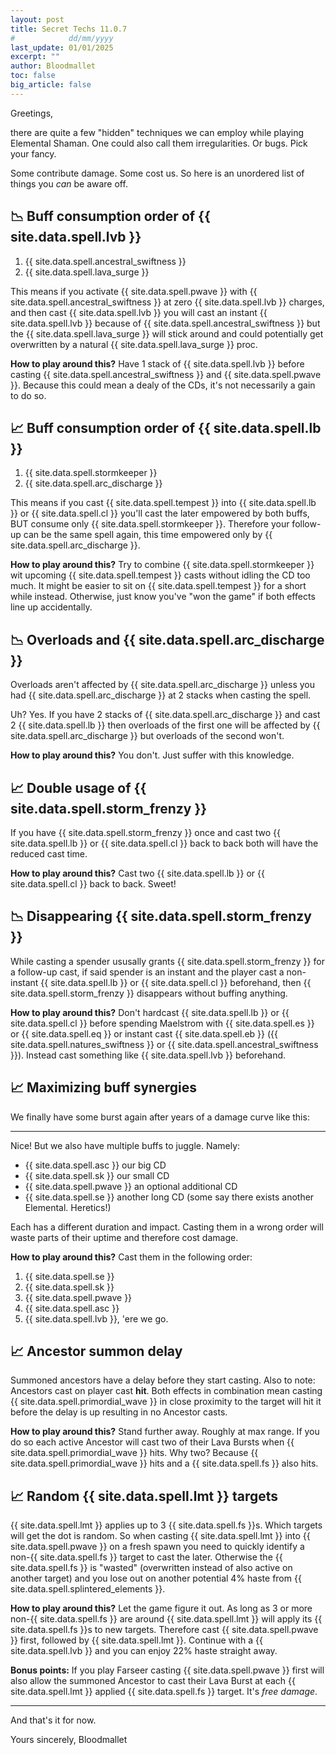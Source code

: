 ```yaml
---
layout: post
title: Secret Techs 11.0.7
#            dd/mm/yyyy
last_update: 01/01/2025
excerpt: ""
author: Bloodmallet
toc: false
big_article: false
---
```

Greetings,

there are quite a few "hidden" techniques we can employ while playing Elemental
Shaman. One could also call them irregularities. Or bugs. Pick your fancy.

Some contribute damage. Some cost us. So here is an unordered list of things
you *can* be aware off.


## 📉 Buff consumption order of {{ site.data.spell.lvb }}

1. {{ site.data.spell.ancestral_swiftness }}
1. {{ site.data.spell.lava_surge }}

This means if you activate {{ site.data.spell.pwave }} with 
{{ site.data.spell.ancestral_swiftness }} at zero {{ site.data.spell.lvb }} 
charges, and then cast {{ site.data.spell.lvb }} you will cast an instant
{{ site.data.spell.lvb }} because of {{ site.data.spell.ancestral_swiftness }}
but the {{ site.data.spell.lava_surge }} will stick around and could
potentially get overwritten by a natural {{ site.data.spell.lava_surge }} proc.

**How to play around this?** Have 1 stack of {{ site.data.spell.lvb }} before
casting {{ site.data.spell.ancestral_swiftness }} and 
{{ site.data.spell.pwave }}. Because this could mean a dealy of the CDs, it's
not necessarily a gain to do so.


## 📈 Buff consumption order of {{ site.data.spell.lb }}

1. {{ site.data.spell.stormkeeper }}
1. {{ site.data.spell.arc_discharge }}

This means if you cast {{ site.data.spell.tempest }} into
{{ site.data.spell.lb }} or {{ site.data.spell.cl }} you'll cast the later
empowered by both buffs, BUT consume only {{ site.data.spell.stormkeeper }}.
Therefore your follow-up can be the same spell again, this time empowered only
by {{ site.data.spell.arc_discharge }}.

**How to play around this?** Try to combine {{ site.data.spell.stormkeeper }}
wit upcoming {{ site.data.spell.tempest }} casts without idling the CD too much.
It might be easier to sit on {{ site.data.spell.tempest }} for a short while 
instead. Otherwise, just know you've "won the game" if both effects line up
accidentally.


## 📉 Overloads and {{ site.data.spell.arc_discharge }}

Overloads aren't affected by {{ site.data.spell.arc_discharge }} unless you had
{{ site.data.spell.arc_discharge }} at 2 stacks when casting the spell.

Uh? Yes. If you have 2 stacks of {{ site.data.spell.arc_discharge }} and cast
2 {{ site.data.spell.lb }} then overloads of the first one will be affected by
{{ site.data.spell.arc_discharge }} but overloads of the second won't.

**How to play around this?** You don't. Just suffer with this knowledge.


## 📈 Double usage of {{ site.data.spell.storm_frenzy }}

If you have {{ site.data.spell.storm_frenzy }} once and cast two
{{ site.data.spell.lb }} or {{ site.data.spell.cl }} back to back both will 
have the reduced cast time.

**How to play around this?** Cast two {{ site.data.spell.lb }} or 
{{ site.data.spell.cl }} back to back. Sweet!


## 📉 Disappearing {{ site.data.spell.storm_frenzy }}

While casting a spender ususally grants {{ site.data.spell.storm_frenzy }} for
a follow-up cast, if said spender is an instant and the player cast a 
non-instant {{ site.data.spell.lb }} or {{ site.data.spell.cl }} beforehand,
then {{ site.data.spell.storm_frenzy }} disappears without buffing anything.

**How to play around this?** Don't hardcast {{ site.data.spell.lb }} or 
{{ site.data.spell.cl }} before spending Maelstrom with
{{ site.data.spell.es }} or {{ site.data.spell.eq }} or instant cast 
{{ site.data.spell.eb }} ({{ site.data.spell.natures_swiftness }} or 
{{ site.data.spell.ancestral_swiftness }}). Instead cast something like 
{{ site.data.spell.lvb }} beforehand.


## 📈 Maximizing buff synergies

We finally have some burst again after years of a damage curve like this:

---

Nice! But we also have multiple buffs to juggle. Namely:
- {{ site.data.spell.asc }} our big CD
- {{ site.data.spell.sk }} our small CD
- {{ site.data.spell.pwave }} an optional additional CD
- {{ site.data.spell.se }} another long CD (some say there exists another
Elemental. Heretics!)

Each has a different duration and impact. Casting them in a wrong order will
waste parts of their uptime and therefore cost damage.

**How to play around this?** Cast them in the following order:
1. {{ site.data.spell.se }}
1. {{ site.data.spell.sk }}
1. {{ site.data.spell.pwave }}
1. {{ site.data.spell.asc }}
1. {{ site.data.spell.lvb }}, 'ere we go.


## 📈 Ancestor summon delay

Summoned ancestors have a delay before they start casting. Also to note:
Ancestors cast on player cast **hit**. Both effects in combination mean casting 
{{ site.data.spell.primordial_wave }} in close proximity to the target will hit
it before the delay is up resulting in no Ancestor casts.

**How to play around this?** Stand further away. Roughly at max range. If you
do so each active Ancestor will cast two of their Lava Bursts when 
{{ site.data.spell.primordial_wave }} hits. Why two? Because 
{{ site.data.spell.primordial_wave }} hits and a {{ site.data.spell.fs }} also
hits.


## 📈 Random {{ site.data.spell.lmt }} targets

{{ site.data.spell.lmt }} applies up to 3 {{ site.data.spell.fs }}s. Which
targets will get the dot is random. So when casting {{ site.data.spell.lmt }}
into {{ site.data.spell.pwave }} on a fresh spawn you need to quickly identify
a non-{{ site.data.spell.fs }} target to cast the later. Otherwise the
{{ site.data.spell.fs }} is "wasted" (overwritten instead of also active on
another target) and you lose out on another potential 4% haste from
{{ site.data.spell.splintered_elements }}.

**How to play around this?** Let the game figure it out. As long as 3 or more 
non-{{ site.data.spell.fs }} are around {{ site.data.spell.lmt }} will apply
its {{ site.data.spell.fs }}s to new targets. Therefore cast
{{ site.data.spell.pwave }} first, followed by {{ site.data.spell.lmt }}.
Continue with a {{ site.data.spell.lvb }} and you can enjoy 22% haste straight
away.

**Bonus points:** If you play Farseer casting {{ site.data.spell.pwave }} first
will also allow the summoned Ancestor to cast their Lava Burst at each
{{ site.data.spell.lmt }} applied {{ site.data.spell.fs }} target. It's 
*free damage*.

---

And that's it for now.

Yours sincerely,
Bloodmallet
